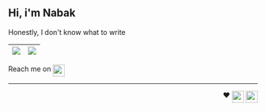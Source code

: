 ## Hi, i'm Nabak

Honestly, I don't know what to write

| <img align="center" src="https://github-stats.nabak.dev/api?username=nabakdev&show_icons=true&theme=tokyonight&include_all_commits=true&hide_border=true"/> | <img align="center" src="https://github-stats.nabak.dev/api/wakatime?username=nabak&api_domain=wakapi.nabak.dev&layout=compact&langs_count=16&bg_color=1e1e2e&text_color=cdd6f4&border_color=313244&custom_title=Wakapi Stats&title_color=cba6f7&icon_color=2F855A"/> |
| ----------------------------------------------------------------------------------------------------------------------------------------------------------- | ----------------------------------------------------------------------------------------------------------------------------------------------------------------------------------------- |

Reach me on <a href="https://t.me/nabakdev"><img align="top" height="24" src="https://img.shields.io/badge/Telegram-1793D1?logo=Telegram&logoColor=FFFFFF"/></a>

---

<p align="right">
  ♥️
  <img align="top" height="24" src="https://img.shields.io/badge/Artix%20Linux-1793D1?logo=artix-linux&logoColor=FFFFFF"/>
  <img align="top" height="24" src="https://img.shields.io/badge/Arch%20Linux-1793D1?logo=arch-linux&logoColor=FFFFFF"/>
</p>
